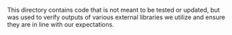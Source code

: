 This directory contains code that is not meant to be tested or
updated, but was used to verify outputs of various external libraries
we utilize and ensure they are in line with our expectations.

